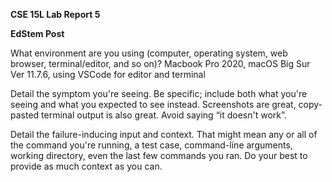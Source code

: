 **CSE 15L Lab Report 5**


**EdStem Post**


What environment are you using (computer, operating system, web browser, terminal/editor, and so on)?
Macbook Pro 2020, macOS Big Sur Ver 11.7.6, using VSCode for editor and terminal


Detail the symptom you're seeing. Be specific; include both what you're seeing and what you expected to see instead. Screenshots are great, copy-pasted terminal output is also great. Avoid saying “it doesn't work”.



Detail the failure-inducing input and context. That might mean any or all of the command you're running, a test case, command-line arguments, working directory, even the last few commands you ran. Do your best to provide as much context as you can.
